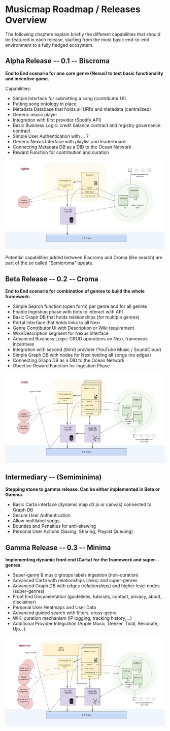 # Musicmap Roadmap / Releases Overview

The following chapters explain briefly the different capabilities that should be featured in each release, starting from the most basic end-to-end environment to a fully fledged ecosystem.

## Alpha Release -- 0.1 -- Biscroma

<b>End to End scenario for one core genre (Nexus) to test basic functionality and incentive game.</b>

Capabilities:

* Simple Interface for submitting a song (contributor UI)
* Putting song ontology in place
* Metadata Database that holds all URI’s and metadata (centralized)
* Generic music player 
* Integration with first provider (Spotify API)
* Basic Business Logic: credit balance contract and registry governance contract
* Simple User Authentication with … ?
* Generic Nexus Interface with playlist and leaderboard
* Connecting Metadata DB as a DID to the Ocean Network
* Reward Function for contribution and curation


![alpha release](./images/sketch-alpharelease.png)
  
  
Potential capabilities added between Biscroma and Croma (like search) are part of the so called "Semicroma" update.  
  
  
## Beta Release -- 0.2 -- Croma

<b>End to End scenario for combination of genres to build the whole framework.</b>

* Simple Search function (open form) per genre and for all genres
* Enable Ingestion phase with bots to interact with API
* Basic Graph DB that holds relationships (for multiple genres)
* Portal Interface that holds links to all Nexi
* Genre Contributor UI with Description or Wiki requirement
* Wiki/Description segment for Nexus Interface
* Advanced Business Logic: CRUD operations on Nexi, framework incentives
* Integration with second (third) provider (YouTube Music / SoundCloud)
* Simple Graph DB with nodes for Nexi holding all songs (no edges)
* Connecting Graph DB as a DID to the Ocean Network
* Obective Reward Function for Ingestion Phase


![beta release](./images/sketch-betarelease.png)
  

## Intermediary -- (Semiminima)

<b>Stepping stone to gamma release. Can be either implemented in Beta or Gamma.</b>

* Basic Carta interface (dynamic map d3.js or canvas) connected to Graph DB
* Secure User Authentication
* Allow multilabel songs.
* Bounties and Penalties for anti-skewing
* Personal User Actions (Saving, Sharing, Playlist Queuing)
  
  

## Gamma Release -- 0.3 -- Minima

<b>Implementing dynamic front end (Carta) for the framework and super-genres.</b>

* Super-genre & music groups labels ingestion (non-curation)
* Advanced Carta with relationships (links) and super-genres
* Advanced Graph DB with edges (relationships) and higher level nodes (super-genres)
* Front End Documentation (guidelines, tutorials, contact, privacy, about, disclaimer)
* Personal User Heatmaps and User Data
* Advanced guided search with filters, cross-genre
* WIKI curation mechanism (IP logging, tracking history,...)
* Additional Provider Integration (Apple Music, Deezer, Tidal, Resonate, Ujo…)


![gamma release](./images/sketch-gammarelease.png)
  
  
